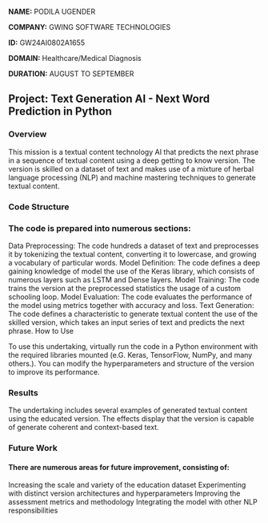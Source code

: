 **NAME:** PODILA UGENDER 

**COMPANY:** GWING SOFTWARE TECHNOLOGIES

**ID:** GW24AI0802A1655

**DOMAIN:** Healthcare/Medical Diagnosis

**DURATION:** AUGUST TO SEPTEMBER



## Project: Text Generation AI - Next Word Prediction in Python

### Overview

This mission is a textual content technology AI that predicts the next phrase in a sequence of textual content using a deep getting to know version. The version is skilled on a dataset of text and makes use of a mixture of herbal language processing (NLP) and machine mastering techniques to generate textual content.

### Code Structure

### The code is prepared into numerous sections:

Data Preprocessing: The code hundreds a dataset of text and preprocesses it by tokenizing the textual content, converting it to lowercase, and growing a vocabulary of particular words.
Model Definition: The code defines a deep gaining knowledge of model the use of the Keras library, which consists of numerous layers such as LSTM and Dense layers.
Model Training: The code trains the version at the preprocessed statistics the usage of a custom schooling loop.
Model Evaluation: The code evaluates the performance of the model using metrics together with accuracy and loss.
Text Generation: The code defines a characteristic to generate textual content the use of the skilled version, which takes an input series of text and predicts the next phrase.
How to Use

To use this undertaking, virtually run the code in a Python environment with the required libraries mounted (e.G. Keras, TensorFlow, NumPy, and many others.). You can modify the hyperparameters and structure of the version to improve its performance.

### Results

The undertaking includes several examples of generated textual content using the educated version. The effects display that the version is capable of generate coherent and context-based text.

### Future Work

#### There are numerous areas for future improvement, consisting of:

Increasing the scale and variety of the education dataset
Experimenting with distinct version architectures and hyperparameters
Improving the assessment metrics and methodology
Integrating the model with other NLP responsibilities 
